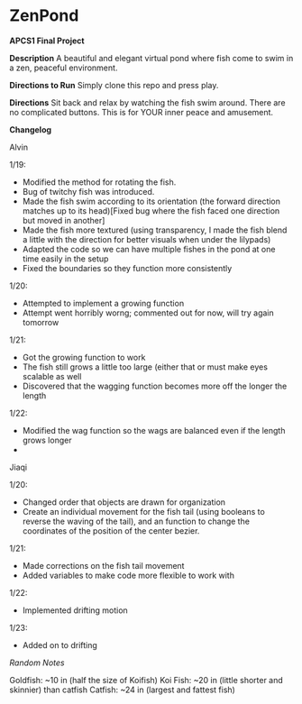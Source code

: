 # ZenPond
**APCS1 Final Project**


**Description**
A beautiful and elegant virtual pond where fish come to swim in a zen, peaceful environment.

**Directions to Run**
Simply clone this repo and press play.

**Directions**
Sit back and relax by watching the fish swim around. There are no complicated buttons. This is for YOUR inner peace and amusement.

**Changelog**

Alvin

1/19:
* Modified the method for rotating the fish.
* Bug of twitchy fish was introduced.
* Made the fish swim according to its orientation (the forward direction matches up to its head)[Fixed bug where the fish faced one direction but moved in another]
* Made the fish more textured (using transparency, I made the fish blend a little with the direction for better visuals when under the lilypads)
* Adapted the code so we can have multiple fishes in the pond at one time easily in the setup
* Fixed the boundaries so they function more consistently

1/20:
* Attempted to implement a growing function
* Attempt went horribly worng; commented out for now, will try again tomorrow

1/21:
* Got the growing function to work
* The fish still grows a little too large (either that or must make eyes scalable as well
* Discovered that the wagging function becomes more off the longer the length

1/22:
* Modified the wag function so the wags are balanced even if the length grows longer
* 

Jiaqi

1/20:
* Changed order that objects are drawn for organization
* Create an individual movement for the fish tail (using booleans to reverse the waving of the tail), and an function to change the coordinates of the position of the center bezier.

1/21:
* Made corrections on the fish tail movement 
* Added variables to make code more flexible to work with

1/22:
* Implemented drifting motion 

1/23:
* Added on to drifting

*Random Notes*

Goldfish: ~10 in (half the size of Koifish)
Koi Fish: ~20 in (little shorter and skinnier) than catfish
Catfish: ~24 in (largest and fattest fish)
